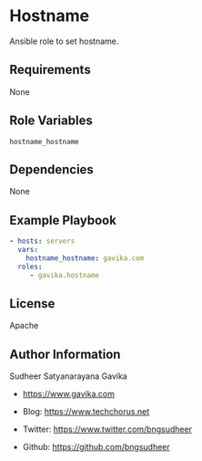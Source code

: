 Hostname
=========

Ansible role to set hostname.

Requirements
------------

None

Role Variables
--------------
```
hostname_hostname
```

Dependencies
------------

None

Example Playbook
----------------

```yml
- hosts: servers
  vars:
    hostname_hostname: gavika.com
  roles:
     - gavika.hostname
```

License
-------
Apache

Author Information
------------------
Sudheer Satyanarayana
Gavika
* https://www.gavika.com

* Blog: https://www.techchorus.net
* Twitter: https://www.twitter.com/bngsudheer
* Github: https://github.com/bngsudheer
